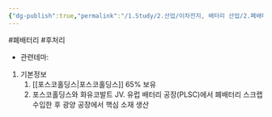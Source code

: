 ```yaml
---
{"dg-publish":true,"permalink":"/1.Study/2.산업/이차전지, 배터리 산업/2.폐배터리/종목/포스코에이치와이클린메탈/","created":"2024-11-20T21:02:27.641+09:00","updated":"2025-06-03T20:07:21.456+09:00"}
---
```


#폐배터리 #후처리 


- 관련테마: 


1. 기본정보
	1. [[포스코홀딩스\|포스코홀딩스]] 65% 보유
	2. 포스코홀딩스와 화유코발트 JV. 유럽 배터리 공장(PLSC)에서 폐배터리 스크랩 수입한 후 광양 공장에서 핵심 소재 생산
